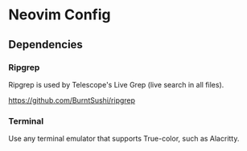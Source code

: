 # Neovim Config

## Dependencies
### Ripgrep 
Ripgrep is used by Telescope's Live Grep (live search in all files).

https://github.com/BurntSushi/ripgrep

### Terminal
Use any terminal emulator that supports True-color, such as Alacritty.
